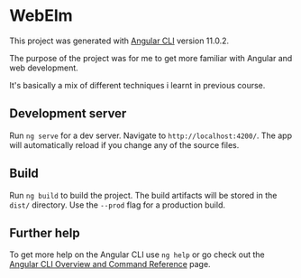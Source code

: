 # WebElm

This project was generated with [Angular CLI](https://github.com/angular/angular-cli) version 11.0.2.

The purpose of the project was for me to get more familiar with Angular and web development.

It's basically a mix of different techniques i learnt in previous course.

## Development server

Run `ng serve` for a dev server. Navigate to `http://localhost:4200/`. The app will automatically reload if you change any of the source files.

## Build

Run `ng build` to build the project. The build artifacts will be stored in the `dist/` directory. Use the `--prod` flag for a production build.

## Further help

To get more help on the Angular CLI use `ng help` or go check out the [Angular CLI Overview and Command Reference](https://angular.io/cli) page.
